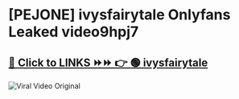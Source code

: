 
 # [PEJONE] ivysfairytale Onlyfans Leaked video9hpj7

## <h2><a href="https://clipsfans.com/ivysfairytale&ref=git">🔗 Click to LINKS ⏩⏩ 👉 🟢 ivysfairytale </a></h2>

<a href="https://clipsfans.com/ivysfairytale&ref=git" rel="nofollow" data-target="animated-image.originalLink"><img src="https://i.ibb.co.com/xMMVF88/686577567.gif" alt="Viral Video Original" style="max-width: 100%; display: inline-block;" data-target="animated-image.originalImage"></a>

